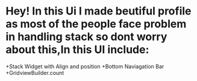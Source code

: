 # Hey! In this Ui I made  beutiful profile as most of the people face problem in handling stack so dont worry  about this,In this UI include:
+Stack Widget with Align and position
+Bottom Naviagation Bar
+GridviewBuilder.count
